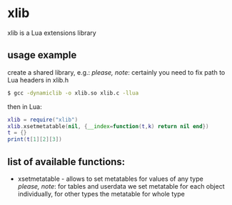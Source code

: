# xlib
xlib is a Lua extensions library

## usage example
create a shared library, e.g.:
*please, note*: certainly you need to fix path to Lua headers in xlib.h
```bash
$ gcc -dynamiclib -o xlib.so xlib.c -llua
```
then in Lua:
```lua
xlib = require("xlib")
xlib.xsetmetatable(nil, {__index=function(t,k) return nil end})
t = {}
print(t[1][2][3])
```

## list of available functions:
* xsetmetatable - allows to set metatables for values of any type  
*please, note*: for tables and userdata we set metatable for each object
individually, for other types the metatable for whole type
